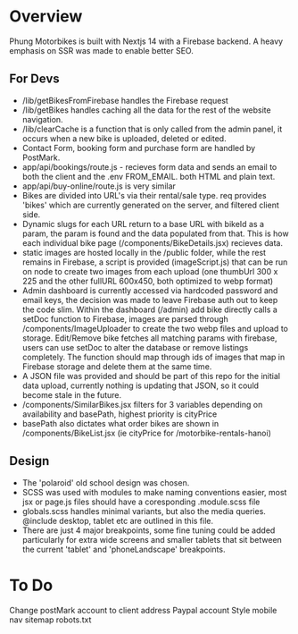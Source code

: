 # Overview
Phung Motorbikes is built with Nextjs 14 with a Firebase backend.
A heavy emphasis on SSR was made to enable better SEO.


## For Devs
- /lib/getBikesFromFirebase handles the Firebase request
- /lib/getBikes handles caching all the data for the rest of the website navigation.
- /lib/clearCache is a function that is only called from the admin panel, it occurs when a new bike is uploaded, deleted or edited.
- Contact Form, booking form and purchase form are handled by PostMark.
- app/api/bookings/route.js - recieves form data and sends an email to both the client and the .env FROM_EMAIL. both HTML and plain text.
- app/api/buy-online/route.js is very similar
- Bikes are divided into URL's via their rental/sale type. req provides 'bikes' which are currently generated on the server, and filtered client side.
- Dynamic slugs for each URL return to a base URL with bikeId as a param, the param is found and the data populated from that. This is how each individual bike page (/components/BikeDetails.jsx) recieves data.
- static images are hosted locally in the /public folder, while the rest remains in Firebase, a script is provided (imageScript.js) that can be run on node to create two images from each upload (one thumbUrl 300 x 225 and the other fullURL 600x450, both optimized to webp format)
- Admin dashboard is currently accessed via hardcoded password and email keys, the decision was made to leave Firebase auth out to keep the code slim.
Within the dashboard (/admin) add bike directly calls a setDoc function to Firebase, images are parsed through /components/ImageUploader to create the two webp files and upload to storage.
Edit/Remove bike fetches all matching params with firebase, users can use setDoc to alter the database or remove listings completely. The function should map through ids of images that map in Firebase storage and delete them at the same time.
- A JSON file was provided and should be part of this repo for the initial data upload, currently nothing is updating that JSON, so it could become stale in the future.
- /components/SimilarBikes.jsx filters for 3 variables depending on availability and basePath, highest priority is cityPrice
- basePath also dictates what order bikes are shown in /components/BikeList.jsx (ie cityPrice for /motorbike-rentals-hanoi)

## Design
- The 'polaroid' old school design was chosen. 
- SCSS was used with modules to make naming conventions easier, most jsx or page.js files should have a coresponding .module.scss file
- globals.scss handles minimal variants, but also the media queries. @include desktop, tablet etc are outlined in this file.
- There are just 4 major breakpoints, some fine tuning could be added particularly for extra wide screens and smaller tablets that sit between the current 'tablet' and 'phoneLandscape' breakpoints.


# To Do
Change postMark account to client address
Paypal account
Style mobile nav
sitemap
robots.txt